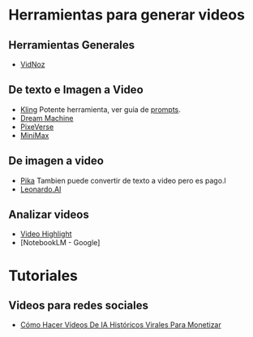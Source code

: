 # Herramientas para generar videos

## Herramientas Generales
* [VidNoz](https://es.vidnoz.com/)

## De texto e Imagen a Video
* [Kling](https://klingai.com/) Potente herramienta, ver guia de [prompts](https://filmart.ai/kling-ai-prompts-and-mastering-ai-video/).
* [Dream Machine](https://lumalabs.ai/dream-machine)
* [PixeVerse](https://pixverse.ai/)
* [MiniMax](https://minimax-ai.org/)

## De imagen a video
* [Pika](https://pika.art/home) Tambien puede convertir de texto a video pero es pago.l
* [Leonardo.AI](https://leonardo.ai/)

  
## Analizar videos
* [Video Highlight](https://videohighlight.com/)
* [NotebookLM - Google]

# Tutoriales

## Videos para redes sociales
* [Cómo Hacer Vídeos De IA Históricos Virales Para Monetizar](https://www.youtube.com/watch?v=tkT3c8L7KY8)
